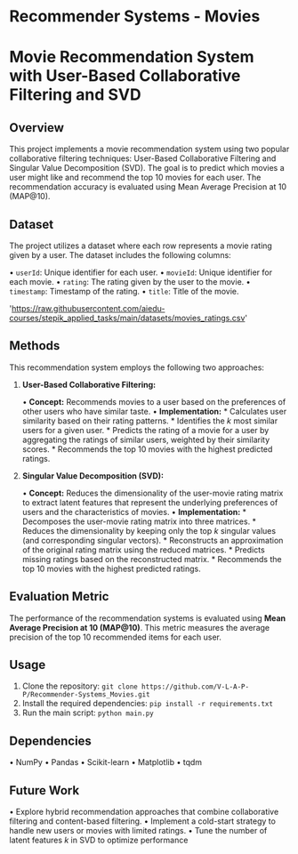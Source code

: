 # Recommender Systems - Movies
# Movie Recommendation System with User-Based Collaborative Filtering and SVD

## Overview

This project implements a movie recommendation system using two popular collaborative filtering techniques: User-Based Collaborative Filtering and Singular Value Decomposition (SVD). The goal is to predict which movies a user might like and recommend the top 10 movies for each user. The recommendation accuracy is evaluated using Mean Average Precision at 10 (MAP@10).

## Dataset

The project utilizes a dataset where each row represents a movie rating given by a user. The dataset includes the following columns:

•   `userId`: Unique identifier for each user.
•   `movieId`: Unique identifier for each movie.
•   `rating`: The rating given by the user to the movie.
•   `timestamp`: Timestamp of the rating.
•   `title`: Title of the movie.

'https://raw.githubusercontent.com/aiedu-courses/stepik_applied_tasks/main/datasets/movies_ratings.csv'

## Methods

This recommendation system employs the following two approaches:

1.  **User-Based Collaborative Filtering:**

    •   **Concept:** Recommends movies to a user based on the preferences of other users who have similar taste.
    •   **Implementation:**
        *   Calculates user similarity based on their rating patterns.
        *   Identifies the *k* most similar users for a given user.
        *   Predicts the rating of a movie for a user by aggregating the ratings of similar users, weighted by their similarity scores.
        *   Recommends the top 10 movies with the highest predicted ratings.

2.  **Singular Value Decomposition (SVD):**

    •   **Concept:** Reduces the dimensionality of the user-movie rating matrix to extract latent features that represent the underlying preferences of users and the characteristics of movies.
    •   **Implementation:**
        *   Decomposes the user-movie rating matrix into three matrices.
        *   Reduces the dimensionality by keeping only the top *k* singular values (and corresponding singular vectors).
        *   Reconstructs an approximation of the original rating matrix using the reduced matrices.
        *   Predicts missing ratings based on the reconstructed matrix.
        *   Recommends the top 10 movies with the highest predicted ratings.

## Evaluation Metric

The performance of the recommendation systems is evaluated using **Mean Average Precision at 10 (MAP@10)**.  This metric measures the average precision of the top 10 recommended items for each user.

## Usage

1.  Clone the repository: `git clone https://github.com/V-L-A-P-P/Recommender-Systems_Movies.git`
2.  Install the required dependencies: `pip install -r requirements.txt`
3.  Run the main script: `python main.py`

## Dependencies

•   NumPy
•   Pandas
•   Scikit-learn
•   Matplotlib
•   tqdm

## Future Work

•   Explore hybrid recommendation approaches that combine collaborative filtering and content-based filtering.
•   Implement a cold-start strategy to handle new users or movies with limited ratings.
•   Tune the number of latent features *k* in SVD to optimize performance

